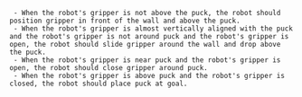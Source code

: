 
     - When the robot's gripper is not above the puck, the robot should position gripper in front of the wall and above the puck.
     - When the robot's gripper is almost vertically aligned with the puck and the robot's gripper is not around puck and the robot's gripper is open, the robot should slide gripper around the wall and drop above the puck.
     - When the robot's gripper is near puck and the robot's gripper is open, the robot should close gripper around puck.
     - When the robot's gripper is above puck and the robot's gripper is closed, the robot should place puck at goal.